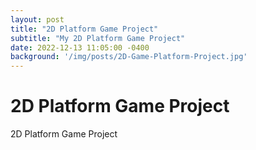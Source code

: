 ```yaml
---
layout: post
title: "2D Platform Game Project"
subtitle: "My 2D Platform Game Project"
date: 2022-12-13 11:05:00 -0400
background: '/img/posts/2D-Game-Platform-Project.jpg'
---
```


# 2D Platform Game Project

2D Platform Game Project